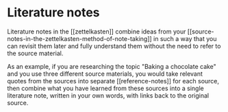 # Literature notes 

Literature notes in the [[zettelkasten]] combine ideas from your [[source-notes-in-the-zettelkasten-method-of-note-taking]] in such a way that you can revisit them later and fully understand them without the need to refer to the source material.

As an example, if you are researching the topic "Baking a chocolate cake" and you use three different source materials, you would take relevant quotes from the sources into separate [[reference-notes]] for each source, then combine what you have learned from these sources into a single literature note, written in your own words, with links back to the original source.


